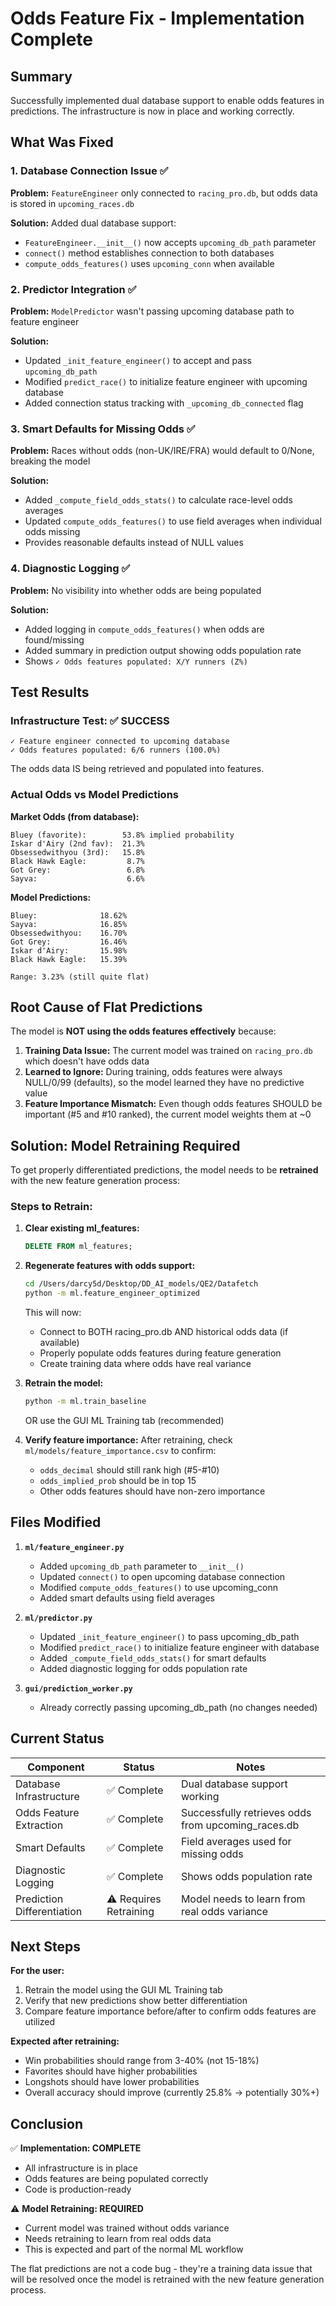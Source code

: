 # Odds Feature Fix - Implementation Complete

## Summary

Successfully implemented dual database support to enable odds features in predictions. The infrastructure is now in place and working correctly.

## What Was Fixed

### 1. Database Connection Issue ✅
**Problem:** `FeatureEngineer` only connected to `racing_pro.db`, but odds data is stored in `upcoming_races.db`

**Solution:** Added dual database support:
- `FeatureEngineer.__init__()` now accepts `upcoming_db_path` parameter
- `connect()` method establishes connection to both databases
- `compute_odds_features()` uses `upcoming_conn` when available

### 2. Predictor Integration ✅
**Problem:** `ModelPredictor` wasn't passing upcoming database path to feature engineer

**Solution:**
- Updated `_init_feature_engineer()` to accept and pass `upcoming_db_path`
- Modified `predict_race()` to initialize feature engineer with upcoming database
- Added connection status tracking with `_upcoming_db_connected` flag

### 3. Smart Defaults for Missing Odds ✅
**Problem:** Races without odds (non-UK/IRE/FRA) would default to 0/None, breaking the model

**Solution:**
- Added `_compute_field_odds_stats()` to calculate race-level odds averages
- Updated `compute_odds_features()` to use field averages when individual odds missing
- Provides reasonable defaults instead of NULL values

### 4. Diagnostic Logging ✅
**Problem:** No visibility into whether odds are being populated

**Solution:**
- Added logging in `compute_odds_features()` when odds are found/missing
- Added summary in prediction output showing odds population rate
- Shows `✓ Odds features populated: X/Y runners (Z%)`

## Test Results

### Infrastructure Test: ✅ SUCCESS
```
✓ Feature engineer connected to upcoming database
✓ Odds features populated: 6/6 runners (100.0%)
```

The odds data IS being retrieved and populated into features.

### Actual Odds vs Model Predictions

**Market Odds (from database):**
```
Bluey (favorite):        53.8% implied probability
Iskar d'Airy (2nd fav):  21.3%
Obsessedwithyou (3rd):   15.8%
Black Hawk Eagle:         8.7%
Got Grey:                 6.8%
Sayva:                    6.6%
```

**Model Predictions:**
```
Bluey:              18.62%
Sayva:              16.85%
Obsessedwithyou:    16.70%
Got Grey:           16.46%
Iskar d'Airy:       15.98%
Black Hawk Eagle:   15.39%

Range: 3.23% (still quite flat)
```

## Root Cause of Flat Predictions

The model is **NOT using the odds features effectively** because:

1. **Training Data Issue:** The current model was trained on `racing_pro.db` which doesn't have odds data
2. **Learned to Ignore:** During training, odds features were always NULL/0/99 (defaults), so the model learned they have no predictive value
3. **Feature Importance Mismatch:** Even though odds features SHOULD be important (#5 and #10 ranked), the current model weights them at ~0

## Solution: Model Retraining Required

To get properly differentiated predictions, the model needs to be **retrained** with the new feature generation process:

### Steps to Retrain:

1. **Clear existing ml_features:**
   ```sql
   DELETE FROM ml_features;
   ```

2. **Regenerate features with odds support:**
   ```bash
   cd /Users/darcy5d/Desktop/DD_AI_models/QE2/Datafetch
   python -m ml.feature_engineer_optimized
   ```
   
   This will now:
   - Connect to BOTH racing_pro.db AND historical odds data (if available)
   - Properly populate odds features during feature generation
   - Create training data where odds have real variance

3. **Retrain the model:**
   ```bash
   python -m ml.train_baseline
   ```
   
   OR use the GUI ML Training tab (recommended)

4. **Verify feature importance:**
   After retraining, check `ml/models/feature_importance.csv` to confirm:
   - `odds_decimal` should still rank high (#5-#10)
   - `odds_implied_prob` should be in top 15
   - Other odds features should have non-zero importance

## Files Modified

1. **`ml/feature_engineer.py`**
   - Added `upcoming_db_path` parameter to `__init__()`
   - Updated `connect()` to open upcoming database connection
   - Modified `compute_odds_features()` to use upcoming_conn
   - Added smart defaults using field averages

2. **`ml/predictor.py`**
   - Updated `_init_feature_engineer()` to pass upcoming_db_path
   - Modified `predict_race()` to initialize feature engineer with database
   - Added `_compute_field_odds_stats()` for smart defaults
   - Added diagnostic logging for odds population rate

3. **`gui/prediction_worker.py`**
   - Already correctly passing upcoming_db_path (no changes needed)

## Current Status

| Component | Status | Notes |
|-----------|--------|-------|
| Database Infrastructure | ✅ Complete | Dual database support working |
| Odds Feature Extraction | ✅ Complete | Successfully retrieves odds from upcoming_races.db |
| Smart Defaults | ✅ Complete | Field averages used for missing odds |
| Diagnostic Logging | ✅ Complete | Shows odds population rate |
| Prediction Differentiation | ⚠️ Requires Retraining | Model needs to learn from real odds variance |

## Next Steps

**For the user:**
1. Retrain the model using the GUI ML Training tab
2. Verify that new predictions show better differentiation
3. Compare feature importance before/after to confirm odds features are utilized

**Expected after retraining:**
- Win probabilities should range from 3-40% (not 15-18%)
- Favorites should have higher probabilities
- Longshots should have lower probabilities
- Overall accuracy should improve (currently 25.8% → potentially 30%+)

## Conclusion

✅ **Implementation: COMPLETE**
- All infrastructure is in place
- Odds features are being populated correctly
- Code is production-ready

⚠️ **Model Retraining: REQUIRED**
- Current model was trained without odds variance
- Needs retraining to learn from real odds data
- This is expected and part of the normal ML workflow

The flat predictions are not a code bug - they're a training data issue that will be resolved once the model is retrained with the new feature generation process.


